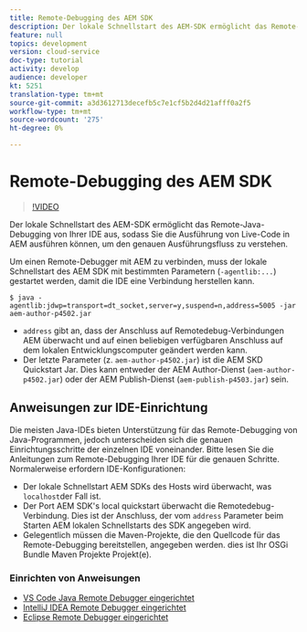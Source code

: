 ```yaml
---
title: Remote-Debugging des AEM SDK
description: Der lokale Schnellstart des AEM-SDK ermöglicht das Remote-Java-Debugging von Ihrer IDE aus, sodass Sie die Ausführung von Live-Code in AEM ausführen können, um den genauen Ausführungsfluss zu verstehen.
feature: null
topics: development
version: cloud-service
doc-type: tutorial
activity: develop
audience: developer
kt: 5251
translation-type: tm+mt
source-git-commit: a3d3612713decefb5c7e1cf5b2d4d21afff0a2f5
workflow-type: tm+mt
source-wordcount: '275'
ht-degree: 0%

---
```



# Remote-Debugging des AEM SDK

>[!VIDEO](https://video.tv.adobe.com/v/34338/?quality=12&learn=on)

Der lokale Schnellstart des AEM-SDK ermöglicht das Remote-Java-Debugging von Ihrer IDE aus, sodass Sie die Ausführung von Live-Code in AEM ausführen können, um den genauen Ausführungsfluss zu verstehen.

Um einen Remote-Debugger mit AEM zu verbinden, muss der lokale Schnellstart des AEM SDK mit bestimmten Parametern (`-agentlib:...`) gestartet werden, damit die IDE eine Verbindung herstellen kann.

```
$ java -agentlib:jdwp=transport=dt_socket,server=y,suspend=n,address=5005 -jar aem-author-p4502.jar   
```

+ `address` gibt an, dass der Anschluss auf Remotedebug-Verbindungen AEM überwacht und auf einen beliebigen verfügbaren Anschluss auf dem lokalen Entwicklungscomputer geändert werden kann.
+ Der letzte Parameter (z. `aem-author-p4502.jar`) ist die AEM SKD Quickstart Jar. Dies kann entweder der AEM Author-Dienst (`aem-author-p4502.jar`) oder der AEM Publish-Dienst (`aem-publish-p4503.jar`) sein.

## Anweisungen zur IDE-Einrichtung

Die meisten Java-IDEs bieten Unterstützung für das Remote-Debugging von Java-Programmen, jedoch unterscheiden sich die genauen Einrichtungsschritte der einzelnen IDE voneinander. Bitte lesen Sie die Anleitungen zum Remote-Debugging Ihrer IDE für die genauen Schritte. Normalerweise erfordern IDE-Konfigurationen:

+ Der lokale Schnellstart AEM SDKs des Hosts wird überwacht, was `localhost`der Fall ist.
+ Der Port AEM SDK&#39;s local quickstart überwacht die Remotedebug-Verbindung. Dies ist der Anschluss, der vom `address` Parameter beim Starten AEM lokalen Schnellstarts des SDK angegeben wird.
+ Gelegentlich müssen die Maven-Projekte, die den Quellcode für das Remote-Debugging bereitstellen, angegeben werden. dies ist Ihr OSGi Bundle Maven Projekte Projekt(e).

### Einrichten von Anweisungen

+ [VS Code Java Remote Debugger eingerichtet](https://code.visualstudio.com/docs/java/java-debugging)
+ [IntelliJ IDEA Remote Debugger eingerichtet](https://www.jetbrains.com/help/idea/run-debug-configuration-remote-debug.html)
+ [Eclipse Remote Debugger eingerichtet](https://javapapers.com/core-java/java-remote-debug-with-eclipse/)
